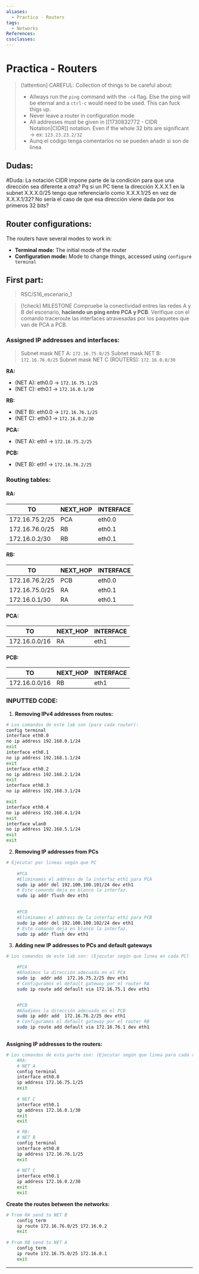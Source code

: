```yaml
---
aliases:
  - Practica - Routers
tags:
  - Networks
References: 
cssclasses:
---
```

# Practica - Routers


> [!attention] CAREFUL: 
> Collection of things to be careful about:
> + Allways run the `ping` command with the `-c4` flag. Else the ping will be eternal and a `ctrl-c` would need to be used. This can fuck thigs up. 
> + Never leave a router in configuration mode
> + All addresses must be given in [[1730832772 - CIDR Notation|CIDR]] notation. Even if the whole 32 bits are significant → ex: `123.23.23.2/32` 
> + Aunq el código tenga comentarios no se pueden añadir si son de linea

## Dudas: 
#Duda: La notación CIDR impone parte de la condición para que una dirección sea diferente a otra? Pq si un PC tiene la dirección X.X.X.1 en la subnet X.X.X.0/25 tengo que referenciarlo como X.X.X.1/25 en vez de X.X.X.1/32? No sería el caso de que esa dirección viene dada por los primeros 32 bits?


## Router configurations: 
The routers have several modes to work in: 
+ **Terminal mode:** The initial mode of the router 
+ **Configuration mode:** Mode to change things, accessed using `configure terminal` 
## First part: 
> RSC/S16_escenario_1

> [!check] MILESTONE 
>  Compruebe la conectividad entres las redes A y B del escenario, **haciendo un ping entre PCA y PCB**. Verifique con el comando traceroute las interfaces atravesadas por los paquetes que van de PCA a PCB.

### Assigned IP addresses and interfaces:
> Subnet mask NET A: `172.16.75.0/25` 
> Subnet mask NET B: `172.16.76.0/25` 
> Subnet mask NET C (ROUTERS): `172.16.0.0/30` 


**RA:**
+ (NET A): eth0.0 → `172.16.75.1/25` 
+ (NET C): eth0.1 → `172.16.0.1/30` 

**RB:**
+ (NET B): eth0.0 → `172.16.76.1/25`
+ (NET C): eth0.1 → `172.16.0.2/30` 

**PCA:** 
+ (NET A): eth1 → `172.16.75.2/25` 

**PCB:**
+ (NET B): eth1 → `172.16.76.2/25`

### Routing tables: 

#### RA:

| TO             | NEXT_HOP | INTERFACE |
| -------------- | -------- | --------- |
| 172.16.75.2/25 | PCA      | eth0.0    |
| 172.16.76.0/25 | RB       | eth0.1    |
| 172.16.0.2/30  | RB       | eth0.1    |
#### RB:


| TO             | NEXT_HOP | INTERFACE |
| -------------- | -------- | --------- |
| 172.16.76.2/25 | PCB      | eth0.0    |
| 172.16.75.0/25 | RA       | eth0.1    |
| 172.16.0.1/30  | RA       | eth0.1    |
#### PCA:


| TO            | NEXT_HOP | INTERFACE |
| ------------- | -------- | --------- |
| 172.16.0.0/16 | RA       | eth1      |

#### PCB:


| TO            | NEXT_HOP | INTERFACE |
| ------------- | -------- | --------- |
| 172.16.0.0/16 | RB       | eth1      |



### INPUTTED CODE: 
1. **Removing IPv4 addresses from routes:**
```sh
# Los comandos de este lab son (para cada router): 
config terminal
interface eth0.0
no ip address 192.168.0.1/24
exit
interface eth0.1
no ip address 192.168.1.1/24
exit
interface eth0.2
no ip address 192.168.2.1/24
exit 
interface eth0.3 
no ip address 192.168.3.1/24

exit
interface eth0.4
no ip address 192.168.4.1/24
exit
interface wlan0
no ip address 192.168.5.1/24
exit 
exit
```

2. **Removing IP addresses from PCs**
```sh
# Ejecutar por lineas según que PC
 
	#PCA
	#Eliminamos el address de la interfaz eth1 para PCA
	sudo ip addr del 192.100.100.101/24 dev eth1
	# Este comando deja en blanco la interfaz. 
	sudo ip addr flush dev eth1

	
	#PCB
	#Eliminamos el address de la interfaz eth1 para PCB
	sudo ip addr del 192.100.100.102/24 dev eth1
	# Este comando deja en blanco la interfaz. 
	sudo ip addr flush dev eth1

```

3. **Adding new  IP addresses to PCs and default gateways**
```sh
# Los comandos de este lab son: (Ejecutar según que linea en cada PC)

	#PCA
	#Añadimos la dirección adecuada en el PCA
	sudo ip  addr add  172.16.75.2/25 dev eth1
	# Configuramos el default gateway por el router RA
	sudo ip route add default via 172.16.75.1 dev eth1


	#PCB
	#Añadimos la dirección adecuada en el PCB
	sudo ip addr add  172.16.76.2/25 dev eth1
	# Configuramos el default gateway por el router RB
	sudo ip route add default via 172.16.76.1 dev eth1
	

```

**Assigning IP addresses to the routers:**
```sh
# Los comandos de esta parte son: (Ejecutar según que linea para cada router)
	#RA: 
	# NET A
	config terminal
	interface eth0.0
	ip address 172.16.75.1/25
	exit
	
	# NET C
	interface eth0.1
	ip address 172.16.0.1/30
	exit 
	exit

	# RB:
	# NET B
	config terminal 
	interface eth0.0
	ip address 172.16.76.1/25
	exit
	
	# NET C
	interface eth0.1
	ip address 172.16.0.2/30
	exit
	exit
```

**Create the routes between the networks:**

```sh
# From RA send to NET B
	config term
	ip route 172.16.76.0/25 172.16.0.2
	exit
	
# From RB send to NET A
	config term 
	ip route 172.16.75.0/25 172.16.0.1
	exit
```

***